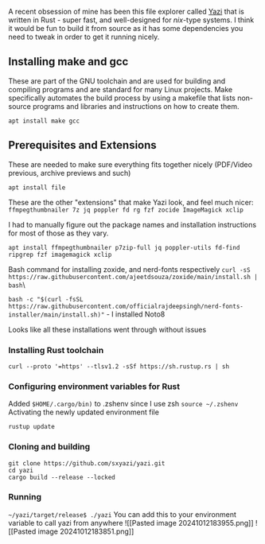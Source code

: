 A recent obsession of mine has been this file explorer called [Yazi](https://yazi-rs.github.io/docs/installation) that is written in Rust - super fast, and well-designed for *nix*-type systems. I think it would be fun to build it from source as it has some dependencies you need to tweak in order to get it running nicely.

## Installing make and gcc

These are part of the GNU toolchain and are used for building and compiling programs and are standard for many Linux projects. Make specifically automates the build process by using a makefile that lists non-source programs and libraries and instructions on how to create them.

`apt install make gcc` 

## Prerequisites and Extensions
These are needed to make sure everything fits together nicely (PDF/Video previous, archive previews and such)

`apt install file`

These are the other "extensions" that make Yazi look, and feel much nicer:
`ffmpegthumbnailer 7z jq poppler fd rg fzf zocide ImageMagick xclip`

I had to manually figure out the package names and installation instructions for most of those as they vary.

`apt install ffmpegthumbnailer p7zip-full jq poppler-utils fd-find ripgrep fzf imagemagick xclip`

Bash command for installing zoxide, and nerd-fonts respectively
`curl -sS https://raw.githubusercontent.com/ajeetdsouza/zoxide/main/install.sh | bash`\

`bash -c "$(curl -fsSL https://raw.githubusercontent.com/officialrajdeepsingh/nerd-fonts-installer/main/install.sh)"` - I installed Noto8

Looks like all these installations went through without issues

### Installing Rust toolchain
`curl --proto '=https' --tlsv1.2 -sSf https://sh.rustup.rs | sh`

### Configuring environment variables for Rust

Added `$HOME/.cargo/bin)`  to .zshenv since I use zsh
`source ~/.zshenv` Activating the newly updated environment file

`rustup update`

### Cloning and building 
```
git clone https://github.com/sxyazi/yazi.git
cd yazi
cargo build --release --locked
```

### Running

`~/yazi/target/release$ ./yazi`
You can add this to your environment variable to call yazi from anywhere
![[Pasted image 20241012183955.png]]
![[Pasted image 20241012183851.png]]